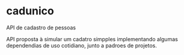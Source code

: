 # cadunico
API de cadastro de pessoas

API proposta à simular um cadatro simpples implementando algumas dependendias
de uso cotidiano, junto a padroes de projetos.

